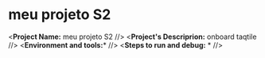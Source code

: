 # meu projeto S2 
<**Project Name:** meu projeto S2 //>
<**Project's Descriprion:** onboard taqtile //>
<**Environment and tools:*** //>
<**Steps to run and debug:** * //>
